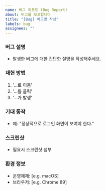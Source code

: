```yaml
---
name: 버그 리포트 (Bug Report)
about: 버그를 보고합니다
title: "[Bug] 버그명 작성"
labels: bug
assignees: ""
---
```


### 버그 설명

- 발생한 버그에 대한 간단한 설명을 작성해주세요.

### 재현 방법

1. '...로 이동'
2. '...를 클릭'
3. '...가 발생'

### 기대 동작

- 예: "정상적으로 로그인 화면이 보여야 한다."

### 스크린샷

- 필요시 스크린샷 첨부

### 환경 정보

- 운영체제: [e.g. macOS]
- 브라우저: [e.g. Chrome 89]

